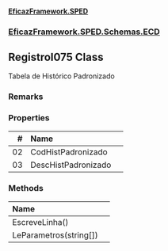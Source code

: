 #### [EficazFramework.SPED](EficazFrameworkSPED.md 'EficazFramework SPED')
### [EficazFramework.SPED.Schemas.ECD](EficazFramework.SPED.Schemas.ECD.md 'EficazFramework.SPED.Schemas.ECD')

## RegistroI075 Class

Tabela de Histórico Padronizado

### Remarks
### Properties

| # | Name | |
| ---: | :--- | :--- |
| 02 | CodHistPadronizado |  |
| 03 | DescHistPadronizado |  |
### Methods

| Name | |
| :--- | :--- |
| EscreveLinha() |  |
| LeParametros(string[]) |  |
